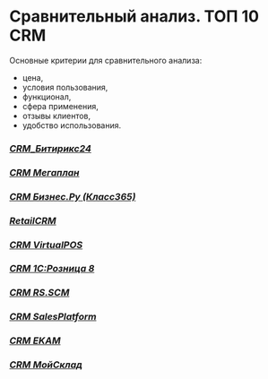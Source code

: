 # Сравнительный анализ. ТОП 10 CRM
Основные критерии для сравнительного анализа:

- цена,
- условия пользования,
- функционал,
- сфера применения,
- отзывы клиентов,
- удобство использования.


### [*CRM_Битирикс24*](CRM1.md)
### [*CRM Мегаплан*](CRM2.md)
### [*CRM Бизнес.Ру (Класс365)*](CRM3.md)
### [*RetailCRM*](CRM4.md)
### [*CRM VirtualPOS*](CRM5.md)
### [*CRM 1С:Розница 8*](CRM6.md)
### [*CRM RS.SCM*](CRM7.md)
### [*CRM SalesPlatform*](CRM8.md)
### [*CRM EKAM*](CRM9.md)
### [*CRM МойСклад*](CRM10.md)
